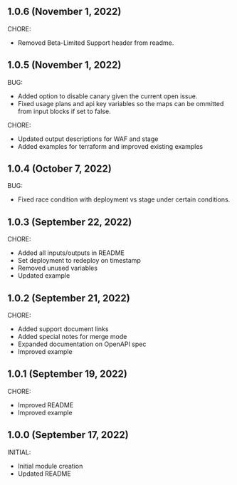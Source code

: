 ## 1.0.6 (November 1, 2022)

CHORE:
  * Removed Beta-Limited Support header from readme.

## 1.0.5 (November 1, 2022)

BUG:
  * Added option to disable canary given the current open issue.
  * Fixed usage plans and api key variables so the maps can be ommitted from input blocks if set to false.

CHORE:
  * Updated output descriptions for WAF and stage
  * Added examples for terraform and improved existing examples

## 1.0.4 (October 7, 2022)

BUG:

  * Fixed race condition with deployment vs stage under certain conditions.

## 1.0.3 (September 22, 2022)

CHORE:

  * Added all inputs/outputs in README
  * Set deployment to redeploy on timestamp
  * Removed unused variables
  * Updated example

## 1.0.2 (September 21, 2022)

CHORE:

  * Added support document links
  * Added special notes for merge mode
  * Expanded documentation on OpenAPI spec
  * Improved example

## 1.0.1 (September 19, 2022)

CHORE:

  * Improved README
  * Improved example

## 1.0.0 (September 17, 2022)

INITIAL:

  * Initial module creation
  * Updated README

